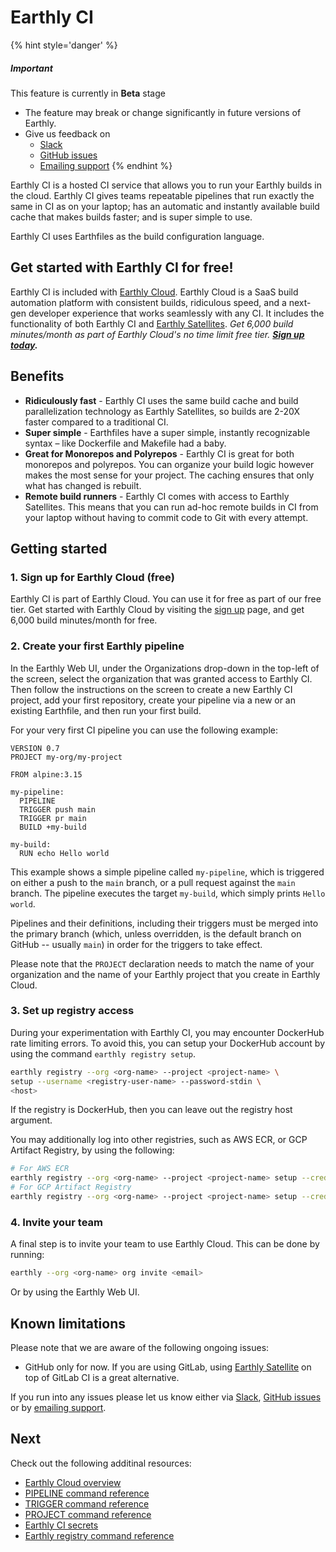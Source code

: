 # Earthly CI

{% hint style='danger' %}
##### Important

This feature is currently in **Beta** stage

* The feature may break or change significantly in future versions of Earthly.
* Give us feedback on
  * [Slack](https://earthly.dev/slack)
  * [GitHub issues](https://github.com/earthly/cloud-issues/issues)
  * [Emailing support](mailto:support+ci@earthly.dev)
{% endhint %}

Earthly CI is a hosted CI service that allows you to run your Earthly builds in the cloud. Earthly CI gives teams repeatable pipelines that run exactly the same in CI as on your laptop; has an automatic and instantly available build cache that makes builds faster; and is super simple to use.

Earthly CI uses Earthfiles as the build configuration language.

## Get started with Earthly CI for free!
Earthly CI is included with [Earthly Cloud](https://docs.earthly.dev/earthly-cloud/overview). Earthly Cloud is a SaaS build automation platform with consistent builds, ridiculous speed, and a next-gen developer experience that works seamlessly with any CI. It includes the functionality of both Earthly CI and [Earthly Satellites](https://docs.earthly.dev/earthly-cloud/satellites). *Get 6,000 build minutes/month as part of Earthly Cloud's no time limit free tier.* ***[Sign up today](https://cloud.earthly.dev/login).***

## Benefits

* **Ridiculously fast** - Earthly CI uses the same build cache and build parallelization technology as Earthly Satellites, so builds are 2-20X faster compared to a traditional CI.
* **Super simple** - Earthfiles have a super simple, instantly recognizable syntax – like Dockerfile and Makefile had a baby.
* **Great for Monorepos and Polyrepos** - Earthly CI is great for both monorepos and polyrepos. You can organize your build logic however makes the most sense for your project. The caching ensures that only what has changed is rebuilt.
* **Remote build runners** - Earthly CI comes with access to Earthly Satellites. This means that you can run ad-hoc remote builds in CI from your laptop without having to commit code to Git with every attempt.

## Getting started

### 1. Sign up for Earthly Cloud (free)

Earthly CI is part of Earthly Cloud. You can use it for free as part of our free tier. Get started with Earthly Cloud by visiting the [sign up](https://cloud.earthly.dev/login) page, and get 6,000 build minutes/month for free.

### 2. Create your first Earthly pipeline

In the Earthly Web UI, under the Organizations drop-down in the top-left of the screen, select the organization that was granted access to Earthly CI. Then follow the instructions on the screen to create a new Earthly CI project, add your first repository, create your pipeline via a new or an existing Earthfile, and then run your first build.

For your very first CI pipeline you can use the following example:

```Earthfile
VERSION 0.7
PROJECT my-org/my-project

FROM alpine:3.15

my-pipeline:
  PIPELINE
  TRIGGER push main
  TRIGGER pr main
  BUILD +my-build

my-build:
  RUN echo Hello world
```

This example shows a simple pipeline called `my-pipeline`, which is triggered on either a push to the `main` branch, or a pull request against the `main` branch. The pipeline executes the target `my-build`, which simply prints `Hello world`.

Pipelines and their definitions, including their triggers must be merged into the primary branch (which, unless overridden, is the default branch on GitHub -- usually `main`) in order for the triggers to take effect.

Please note that the `PROJECT` declaration needs to match the name of your organization and the name of your Earthly project that you create in Earthly Cloud.

### 3. Set up registry access

During your experimentation with Earthly CI, you may encounter DockerHub rate limiting errors. To avoid this, you can setup your DockerHub account by using the command `earthly registry setup`.

```bash
earthly registry --org <org-name> --project <project-name> \
setup --username <registry-user-name> --password-stdin \
<host>
```

If the registry is DockerHub, then you can leave out the registry host argument.

You may additionally log into other registries, such as AWS ECR, or GCP Artifact Registry, by using the following:

```bash
# For AWS ECR
earthly registry --org <org-name> --project <project-name> setup --cred-helper ecr-login --aws-access-key-id <key> --aws-secret-access-key <secret> <host>
# For GCP Artifact Registry
earthly registry --org <org-name> --project <project-name> setup --cred-helper gcloud --gcp-service-account-key <key> <host>
```

### 4. Invite your team

A final step is to invite your team to use Earthly Cloud. This can be done by running:

```bash
earthly --org <org-name> org invite <email>
```

Or by using the Earthly Web UI.

## Known limitations

Please note that we are aware of the following ongoing issues:

* GitHub only for now. If you are using GitLab, using [Earthly Satellite](./satellites.md) on top of GitLab CI is a great alternative.

If you run into any issues please let us know either via [Slack](https://earthly.dev/slack), [GitHub issues](https://github.com/earthly/cloud-issues/issues) or by [emailing support](mailto:support+ci@earthly.dev).

## Next

Check out the following additinal resources:

* [Earthly Cloud overview](./overview.md)
* [PIPELINE command reference](../earthfile/earthfile.md#pipeline-beta)
* [TRIGGER command reference](../earthfile/earthfile.md#trigger-beta)
* [PROJECT command reference](../earthfile/earthfile.md#project)
* [Earthly CI secrets](./cloud-secrets.md)
* [Earthly registry command reference](../earthly-command/earthly-command.md#earthly-registry)
